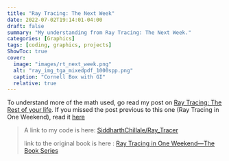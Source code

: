 ```yaml
---
title: "Ray Tracing: The Next Week"
date: 2022-07-02T19:14:01-04:00
draft: false
summary: "My understanding from Ray Tracing: The Next Week."
categories: [Graphics]
tags: [coding, graphics, projects]
ShowToc: true
cover:
  image: "images/rt_next_week.png"
  alt: "ray_img_tga_mixedpdf_1000spp.png"
  caption: "Cornell Box with GI"
  relative: true
---
```




To understand more of the math used, go read my post on [Ray Tracing: The Rest of your life](../rt_rest_of_life).
If you missed the post previous to this one (Ray Tracing in One Weekend), read it [here](../rt_one_weekend/)
> A link to my code is here: [SiddharthChillale/Ray_Tracer](https://github.com/SiddharthChillale/Ray_Tracer)
>
> link to the original book is here : [Ray Tracing in One Weekend—The Book Series](https://raytracing.github.io/)



